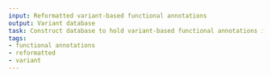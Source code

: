```yaml
---
input: Reformatted variant-based functional annotations
output: Variant database
task: Construct database to hold variant-based functional annotations if needed for efficiency of queries
tags:
- functional annotations
- reformatted
- variant
---
```

